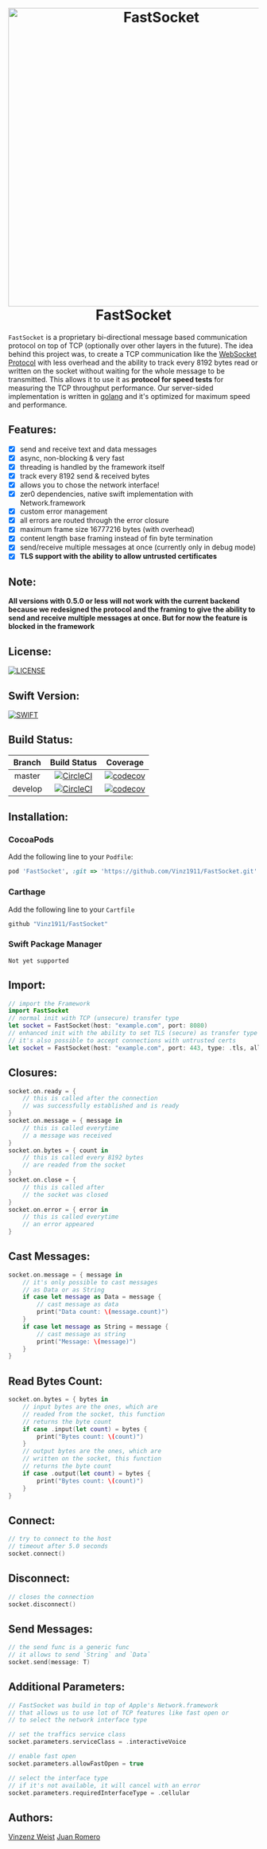 <div align="center">
    <h1>
        <br>
            <a href="https://github.com/Vinz1911/FastSocket"><img src="http://weist.it/content/assets/images/fastsocket.svg" alt="FastSocket" width="600"></a>
        <br>
            FastSocket
        <br>
    </h1>
</div>

`FastSocket` is a proprietary bi-directional message based communication protocol on top of TCP (optionally over other layers in the future). The idea behind this project was, to create a TCP communication like the [WebSocket Protocol](https://tools.ietf.org/html/rfc6455) with less overhead and the ability to track every 8192 bytes read or written on the socket without waiting for the whole message to be transmitted. This allows it to use it as **protocol for speed tests** for measuring the TCP throughput performance. Our server-sided implementation is written in [golang](https://golang.org/) and it's optimized for maximum speed and performance.

## Features:

- [X] send and receive text and data messages
- [X] async, non-blocking & very fast
- [X] threading is handled by the framework itself
- [X] track every 8192 send & received bytes
- [X] allows you to chose the network interface!
- [X] zer0 dependencies, native swift implementation with Network.framework
- [X] custom error management
- [X] all errors are routed through the error closure
- [X] maximum frame size 16777216 bytes (with overhead)
- [X] content length base framing instead of fin byte termination
- [X] send/receive multiple messages at once (currently only in debug mode)
- [X] **TLS support with the ability to allow untrusted certificates**

## **Note:**
**All versions with 0.5.0 or less will not work with the current backend because we redesigned the protocol and the framing to give the ability to send and receive multiple messages at once. But for now the feature is blocked in the framework**

## License:
[![LICENSE](https://img.shields.io/badge/license-GPLv3-blue.svg?longCache=true&style=flat-square)](https://github.com/Vinz1911/FastSocket/blob/master/LICENSE)

## Swift Version:
[![SWIFT](https://img.shields.io/badge/Swift-5.0-orange.svg?longCache=true&style=flat-square)](https://swift.org)

## Build Status:

|      Branch      |                                                                                                         Build Status                                                                                                        |                                                                            Coverage                                                                           |
|:----------------:|:---------------------------------------------------------------------------------------------------------------------------------------------------------------------------------------------------------------------------:|:-------------------------------------------------------------------------------------------------------------------------------------------------------------:|
|      master      | [![CircleCI](https://circleci.com/gh/Vinz1911/FastSocket/tree/master.svg?style=shield&circle-token=d3bc94f649f0ee8087e17007476032517b1eac6a)](https://circleci.com/gh/Vinz1911/FastSocket/tree/master)                      | [![codecov](https://codecov.io/gh/Vinz1911/FastSocket/branch/master/graph/badge.svg?token=1sEt52DskP)](https://codecov.io/gh/Vinz1911/FastSocket)             |
|      develop     | [![CircleCI](https://circleci.com/gh/Vinz1911/FastSocket/tree/develop.svg?style=shield&circle-token=d3bc94f649f0ee8087e17007476032517b1eac6a)](https://circleci.com/gh/Vinz1911/FastSocket/tree/develop )                   | [![codecov](https://codecov.io/gh/Vinz1911/FastSocket/branch/develop/graph/badge.svg?token=1sEt52DskP)](https://codecov.io/gh/Vinz1911/FastSocket)            |


## Installation:

### CocoaPods

Add the following line to your `Podfile`:

```ruby
pod 'FastSocket', :git => 'https://github.com/Vinz1911/FastSocket.git'
```

### Carthage

Add the following line to your `Cartfile`

```ruby
github "Vinz1911/FastSocket"
```

### Swift Package Manager

    Not yet supported

## Import:

```swift
// import the Framework
import FastSocket
// normal init with TCP (unsecure) transfer type
let socket = FastSocket(host: "example.com", port: 8080)
// enhanced init with the ability to set TLS (secure) as transfer type
// it's also possible to accept connections with untrusted certs
let socket = FastSocket(host: "example.com", port: 443, type: .tls, allowUntrusted: true)

```

## Closures:

```swift
socket.on.ready = {
    // this is called after the connection
    // was successfully established and is ready
}
socket.on.message = { message in
    // this is called everytime
    // a message was received
}
socket.on.bytes = { count in
    // this is called every 8192 bytes
    // are readed from the socket
}
socket.on.close = {
    // this is called after
    // the socket was closed
}
socket.on.error = { error in
    // this is called everytime
    // an error appeared
}
```

## Cast Messages:
```swift
socket.on.message = { message in
    // it's only possible to cast messages
    // as Data or as String
    if case let message as Data = message {
        // cast message as data
        print("Data count: \(message.count)")
    }
    if case let message as String = message {
        // cast message as string
        print("Message: \(message)")
    }
}

```

## Read Bytes Count:
```swift
socket.on.bytes = { bytes in
    // input bytes are the ones, which are
    // readed from the socket, this function
    // returns the byte count
    if case .input(let count) = bytes {
        print("Bytes count: \(count)")
    }
    // output bytes are the ones, which are
    // written on the socket, this function
    // returns the byte count
    if case .output(let count) = bytes {
        print("Bytes count: \(count)")
    }
}
```

## Connect:

```swift
// try to connect to the host
// timeout after 5.0 seconds
socket.connect()
```

## Disconnect:

```swift
// closes the connection
socket.disconnect()

```

## Send Messages:
```swift
// the send func is a generic func
// it allows to send `String` and `Data`
socket.send(message: T)
```

## Additional Parameters:

```swift
// FastSocket was build in top of Apple's Network.framework
// that allows us to use lot of TCP features like fast open or
// to select the network interface type

// set the traffics service class
socket.parameters.serviceClass = .interactiveVoice

// enable fast open
socket.parameters.allowFastOpen = true

// select the interface type
// if it's not available, it will cancel with an error
socket.parameters.requiredInterfaceType = .cellular
```

## Authors:

[Vinzenz Weist](https://github.com/Vinz1911)
[Juan Romero](https://github.com/rukano)
